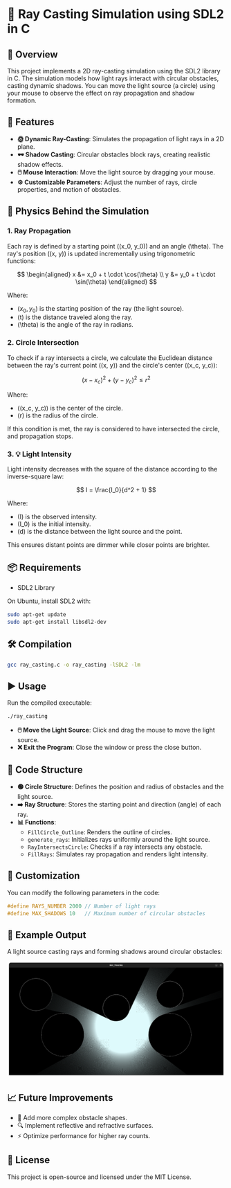 # 🌟 Ray Casting Simulation using SDL2 in C

## 📝 Overview

This project implements a 2D ray-casting simulation using the SDL2 library in C. The simulation models how light rays interact with circular obstacles, casting dynamic shadows. You can move the light source (a circle) using your mouse to observe the effect on ray propagation and shadow formation.

## 🚀 Features

- **🌞 Dynamic Ray-Casting**: Simulates the propagation of light rays in a 2D plane.
- **🕶️ Shadow Casting**: Circular obstacles block rays, creating realistic shadow effects.
- **🖱️ Mouse Interaction**: Move the light source by dragging your mouse.
- **⚙️ Customizable Parameters**: Adjust the number of rays, circle properties, and motion of obstacles.

## 📐 Physics Behind the Simulation

### 1. Ray Propagation

Each ray is defined by a starting point \((x_0, y_0)\) and an angle (\theta). The ray's position \((x, y)\) is updated incrementally using trigonometric functions:

$$
\begin{aligned}
    x &= x_0 + t \cdot \cos(\theta) \\
    y &= y_0 + t \cdot \sin(\theta)
\end{aligned}
$$

Where:

- $(x_0, y_0)$ is the starting position of the ray (the light source).
- \(t\) is the distance traveled along the ray.
- \(\theta\) is the angle of the ray in radians.

### 2. Circle Intersection

To check if a ray intersects a circle, we calculate the Euclidean distance between the ray's current point \((x, y)\) and the circle's center \((x_c, y_c)\):

$$
(x - x_c)^2 + (y - y_c)^2 \leq r^2
$$

Where:

- \((x_c, y_c)\) is the center of the circle.
- \(r\) is the radius of the circle.

If this condition is met, the ray is considered to have intersected the circle, and propagation stops.

### 3. 💡 Light Intensity

Light intensity decreases with the square of the distance according to the inverse-square law:

$$
I = \frac{I_0}{d^2 + 1}
$$

Where:

- \(I\) is the observed intensity.
- \(I_0\) is the initial intensity.
- \(d\) is the distance between the light source and the point.

This ensures distant points are dimmer while closer points are brighter.

## 📦 Requirements

- SDL2 Library

On Ubuntu, install SDL2 with:

```bash
sudo apt-get update
sudo apt-get install libsdl2-dev
```

## 🛠️ Compilation

```bash
gcc ray_casting.c -o ray_casting -lSDL2 -lm
```

## ▶️ Usage

Run the compiled executable:

```bash
./ray_casting
```

- **🖱️ Move the Light Source**: Click and drag the mouse to move the light source.
- **❌ Exit the Program**: Close the window or press the close button.

## 📂 Code Structure

- **🟢 Circle Structure**: Defines the position and radius of obstacles and the light source.
- **➡️ Ray Structure**: Stores the starting point and direction (angle) of each ray.
- **📊 Functions**:
  - `FillCircle_Outline`: Renders the outline of circles.
  - `generate_rays`: Initializes rays uniformly around the light source.
  - `RayIntersectsCircle`: Checks if a ray intersects any obstacle.
  - `FillRays`: Simulates ray propagation and renders light intensity.

## 🧰 Customization

You can modify the following parameters in the code:

```c
#define RAYS_NUMBER 2000 // Number of light rays
#define MAX_SHADOWS 10   // Maximum number of circular obstacles
```

## 📸 Example Output

A light source casting rays and forming shadows around circular obstacles:

![Example Output](example.png)

## 📈 Future Improvements

- 🔄 Add more complex obstacle shapes.
- 🔍 Implement reflective and refractive surfaces.
- ⚡ Optimize performance for higher ray counts.

## 📜 License

This project is open-source and licensed under the MIT License.

